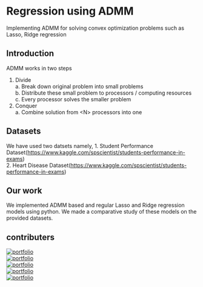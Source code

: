 # Regression using ADMM
Implementing ADMM for solving convex optimization problems such as Lasso, Ridge regression

## Introduction
ADMM works in two steps
  1. Divide <br> 
    a. Break down original problem into small problems <br>
    b. Distribute these small problem to <N> processors / computing resources <br>
    c. Every processor solves the smaller problem
  2. Conquer <br>
    a. Combine solution from \<N\> processors into one
  
## Datasets 
  We have used two datsets namely,
    1. Student Performance Dataset(https://www.kaggle.com/spscientist/students-performance-in-exams) <br>
    2. Heart Disease Dataset(https://www.kaggle.com/spscientist/students-performance-in-exams)
  
## Our work
  We implemented ADMM based and regular Lasso and Ridge regression models using python.
  We made a comparative study of these models on the provided datasets.
  
## contributers
[![portfolio](https://img.shields.io/badge/Rohit_Narayanan_M-800?style=for-the-badge&logo=SciPy)](https://github.com/RohitNarayananM)<br>
[![portfolio](https://img.shields.io/badge/Sudhin_S-072F5F?style=for-the-badge&logo=Safari)](https://github.com/sudi050)<br>
[![portfolio](https://img.shields.io/badge/SreyaV_Sujil-E23?style=for-the-badge&logo=Codepen)](https://github.com/sreyavsujil)<br>
[![portfolio](https://img.shields.io/badge/Sreepriya_S-F08080?style=for-the-badge&logo=Flathub)](https://github.com/SREEPRIYA-S)<br>
[![portfolio](https://img.shields.io/badge/E_Annapoorna-000?style=for-the-badge&logo=Codereview)](https://github.com/annuss5)<br>
